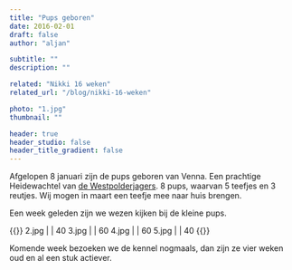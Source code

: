 ```yaml
---
title: "Pups geboren"
date: 2016-02-01
draft: false
author: "aljan"

subtitle: ""
description: ""

related: "Nikki 16 weken"
related_url: "/blog/nikki-16-weken"

photo: "1.jpg"
thumbnail: ""

header: true
header_studio: false
header_title_gradient: false
---
```


Afgelopen 8 januari zijn de pups geboren van Venna. Een prachtige Heidewachtel van <a href="http://www.westpolderjagers.nl/site/hoofdindex.php?Sid=9&Gid=5">de Westpolderjagers</a>. 8 pups, waarvan 5 teefjes en 3 reutjes. Wij mogen in maart een teefje mee naar huis brengen.

Een week geleden zijn we wezen kijken bij de kleine pups.

<!-- Gallery -->
{{<photos footnote="" >}}
2.jpg | | 40
3.jpg | | 60
4.jpg | | 60
5.jpg | | 40
{{</photos>}}

Komende week bezoeken we de kennel nogmaals, dan zijn ze vier weken oud en al een stuk actiever.
